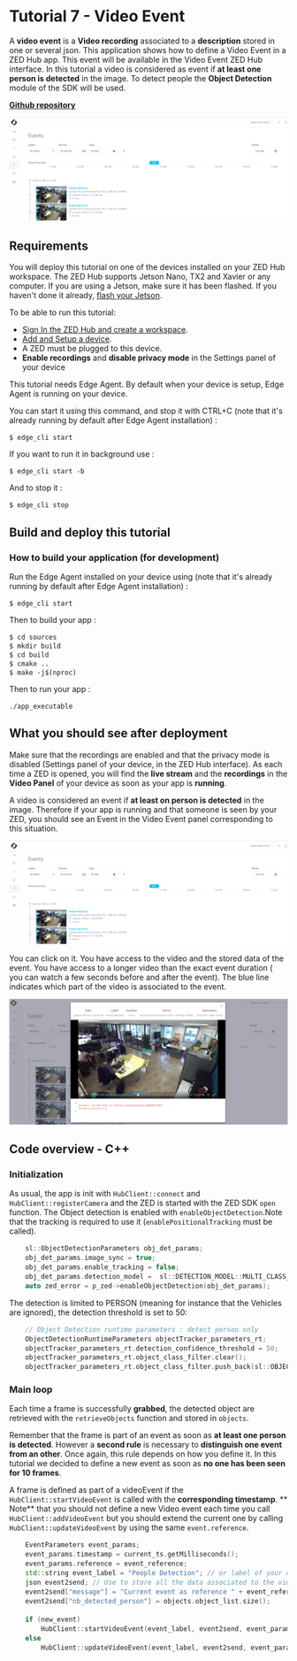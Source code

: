 # Tutorial 7 - Video Event

A **video event** is a **Video recording** associated to a **description** stored in one or several json.
This application shows how to define a Video Event in a ZED Hub app. This event will be available in the Video Event ZED Hub interface.
In this tutorial a video is considered as event if **at least one person is detected** in the image. To detect people the **Object Detection** module of the SDK will be used. 

[**Github repository**](https://github.com/stereolabs/zed-hub-examples/tree/main/tutorials/tutorial_06_video_event)

![](./images/event_detected_people.png " ")


## Requirements
You will deploy this tutorial on one of the devices installed on your ZED Hub workspace. The ZED Hub supports Jetson Nano, TX2 and Xavier or any computer. If you are using a Jetson, make sure it has been flashed. If you haven't done it already, [flash your Jetson](https://docs.nvidia.com/sdk-manager/install-with-sdkm-jetson/index.html).

To be able to run this tutorial:
- [Sign In the ZED Hub and create a workspace](https://www.stereolabs.com/docs/cloud/overview/get-started/).
- [Add and Setup a device](https://www.stereolabs.com/docs/cloud/overview/get-started/#add-a-camera).
- A ZED must be plugged to this device.
- **Enable recordings** and **disable privacy mode** in the Settings panel of your device

This tutorial needs Edge Agent. By default when your device is setup, Edge Agent is running on your device.

You can start it using this command, and stop it with CTRL+C (note that it's already running by default after Edge Agent installation) :
```
$ edge_cli start
```

If you want to run it in background use :
```
$ edge_cli start -b
```

And to stop it :
```
$ edge_cli stop
```

## Build and deploy this tutorial

### How to build your application (for development)

Run the Edge Agent installed on your device using (note that it's already running by default after Edge Agent installation) :
```
$ edge_cli start
```

Then to build your app :
```
$ cd sources
$ mkdir build
$ cd build
$ cmake ..
$ make -j$(nproc)
```

Then to run your app :
```
./app_executable
```

## What you should see after deployment
Make sure that the recordings are enabled and that the privacy mode is disabled (Settings panel of your device, in the ZED Hub interface).
As each time a ZED is opened, you will find the **live stream** and the **recordings** in the **Video Panel** of your device as soon as your app is **running**.

A video is considered an event if **at least on person is detected** in the image. Therefore if your app is running and that someone is seen by your ZED, you should see an Event in the Video Event panel corresponding to this situation.

![](./images/event_detected_people.png " ")

You can click on it. You have access to the video and the stored data of the event. You have access to a longer video than the exact event duration ( you can watch a few seconds before and after the event). The blue line indicates which part of the video is associated to the event.

![](./images/event_visualisation.png " ")


## Code overview - C++

### Initialization
As usual, the app is init with `HubClient::connect` and `HubClient::registerCamera` and the ZED is started with  the ZED SDK `open` function.
The Object detection is enabled with `enableObjectDetection`.Note that the tracking is required to use it (`enablePositionalTracking` must be called).

```c++
    sl::ObjectDetectionParameters obj_det_params;
    obj_det_params.image_sync = true;
    obj_det_params.enable_tracking = false;
    obj_det_params.detection_model =  sl::DETECTION_MODEL::MULTI_CLASS_BOX;
    auto zed_error = p_zed->enableObjectDetection(obj_det_params);
```

The detection is limited to PERSON (meaning for instance that the Vehicles are ignored), the detection threshold is set to 50:

```c++
    // Object Detection runtime parameters : detect person only
    ObjectDetectionRuntimeParameters objectTracker_parameters_rt;
    objectTracker_parameters_rt.detection_confidence_threshold = 50;
    objectTracker_parameters_rt.object_class_filter.clear();
    objectTracker_parameters_rt.object_class_filter.push_back(sl::OBJECT_CLASS::PERSON);
```


### Main loop

Each time a frame is successfully **grabbed**, the detected object are retrieved with the `retrieveObjects` function and stored in `objects`.

Remember that the frame is part of an event as soon as **at least one person is detected**. However a **second rule** is necessary to **distinguish one event from an other**. Once again, this rule depends on how you define it. In this tutorial we decided to define a new event as soon as **no one has been seen for 10 frames**. 

A frame is defined as part of a videoEvent if the `HubClient::startVideoEvent` is called with the **corresponding timestamp**.
** Note** that you should not define a new Video event each time you call `HubClient::addVideoEvent` but you should extend the current one by calling `HubClient::updateVideoEvent` by using the same `event.reference`.

```c++
    EventParameters event_params;
    event_params.timestamp = current_ts.getMilliseconds();
    event_params.reference = event_reference;    
    std::string event_label = "People Detection"; // or label of your choice
    json event2send; // Use to store all the data associated to the video event. 
    event2send["message"] = "Current event as reference " + event_reference;
    event2send["nb_detected_person"] = objects.object_list.size();

    if (new_event)
        HubClient::startVideoEvent(event_label, event2send, event_params);
    else
        HubClient::updateVideoEvent(event_label, event2send, event_params);


```